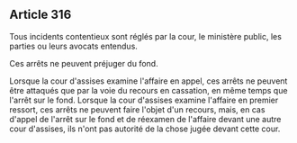 Article 316
----
Tous incidents contentieux sont réglés par la cour, le ministère public, les
parties ou leurs avocats entendus.

Ces arrêts ne peuvent préjuger du fond.

Lorsque la cour d'assises examine l'affaire en appel, ces arrêts ne peuvent être
attaqués que par la voie du recours en cassation, en même temps que l'arrêt sur
le fond. Lorsque la cour d'assises examine l'affaire en premier ressort, ces
arrêts ne peuvent faire l'objet d'un recours, mais, en cas d'appel de l'arrêt
sur le fond et de réexamen de l'affaire devant une autre cour d'assises, ils
n'ont pas autorité de la chose jugée devant cette cour.
